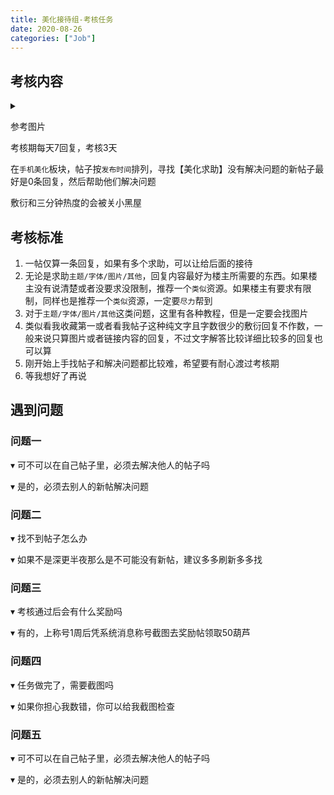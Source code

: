 ```yaml
---
title: 美化接待组-考核任务
date: 2020-08-26
categories: ["Job"]
---
```


## 考核内容
<details blue=""><summary> <p>参考图片</p> </summary>
              <div class="content">
              <figure><img src="https://p.ananas.chaoxing.com/star3/origin/0b5c8a649226ffe96b0784cbd44380e3.jpg" data-sizes="auto" data-src="https://p.ananas.chaoxing.com/star3/origin/0b5c8a649226ffe96b0784cbd44380e3.jpg" alt="UqpSyL" class="lazyautosizes lazyloaded" sizes="446px"><figcaption class="image-caption"></figcaption></figure>
              </div>
            </details>
考核期每天7回复，考核3天

在`手机美化`板块，帖子按`发布时间`排列，寻找【美化求助】没有解决问题的新帖子最好是0条回复，然后帮助他们解决问题

敷衍和三分钟热度的会被关小黑屋



## 考核标准

 1. 一帖仅算一条回复，如果有多个求助，可以让给后面的接待
 2.  无论是求助`主题/字体/图片/其他`，回复内容最好为楼主所需要的东西。如果楼主没有说清楚或者没要求没限制，推荐一个`类似`资源。如果楼主有要求有限制，同样也是推荐一个`类似`资源，一定要`尽力`帮到
 3. 对于`主题/字体/图片/其他`这类问题，这里有各种教程，但是一定要会找图片
 4.  类似看我收藏第一或者看我帖子这种纯文字且字数很少的敷衍回复不作数，一般来说只算图片或者链接内容的回复，不过文字解答比较详细比较多的回复也可以算
 5.  刚开始上手找帖子和解决问题都比较难，希望要有耐心渡过考核期
 6. 等我想好了再说

## 遇到问题

### 问题一

▾ 可不可以在自己帖子里，必须去解决他人的帖子吗

▾ 是的，必须去别人的新帖解决问题
        

### 问题二
▾ 找不到帖子怎么办

▾ 如果不是深更半夜那么是不可能没有新帖，建议多多刷新多多找

### 问题三
▾ 考核通过后会有什么奖励吗

▾ 有的，上称号1周后凭系统消息称号截图去奖励帖领取50葫芦
### 问题四

▾ 任务做完了，需要截图吗

▾ 如果你担心我数错，你可以给我截图检查
### 问题五
▾ 可不可以在自己帖子里，必须去解决他人的帖子吗

▾ 是的，必须去别人的新帖解决问题








